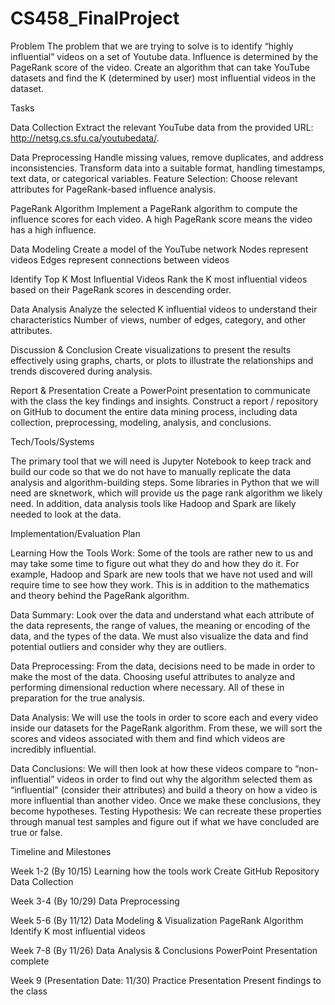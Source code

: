 # CS458_FinalProject

Problem
The problem that we are trying to solve is to identify “highly influential” videos on a set of Youtube data. Influence is determined by the PageRank score of the video. Create an algorithm that can take YouTube datasets and find the K (determined by user) most influential videos in the dataset.

Tasks

Data Collection
Extract the relevant YouTube data from the provided URL: http://netsg.cs.sfu.ca/youtubedata/.

Data Preprocessing
Handle missing values, remove duplicates, and address inconsistencies.
Transform data into a suitable format, handling timestamps, text data, or categorical variables.
Feature Selection: Choose relevant attributes for PageRank-based influence analysis.

PageRank Algorithm
Implement a PageRank algorithm to compute the influence scores for each video.
A high PageRank score means the video has a high influence.

Data Modeling
Create a model of the YouTube network
Nodes represent videos
Edges represent connections between videos

Identify Top K Most Influential Videos
Rank the K most influential videos based on their PageRank scores in descending order.

Data Analysis
Analyze the selected K influential videos to understand their characteristics 
Number of views, number of edges, category, and other attributes.

Discussion & Conclusion
Create visualizations to present the results effectively using graphs, charts, or plots to illustrate the relationships and trends discovered during analysis.

Report & Presentation
Create a PowerPoint presentation to communicate with the class the key findings and insights.
Construct a report / repository on GitHub to document the entire data mining process, including data collection, preprocessing, modeling, analysis, and conclusions.


Tech/Tools/Systems

The primary tool that we will need is Jupyter Notebook to keep track and build our code so that we do not have to manually replicate the data analysis and algorithm-building steps. Some libraries in Python that we will need are sknetwork, which will provide us the page rank algorithm we likely need. In addition, data analysis tools like Hadoop and Spark are likely needed to look at the data.


Implementation/Evaluation Plan

Learning How the Tools Work: Some of the tools are rather new to us and may take some time to figure out what they do and how they do it. For example, Hadoop and
Spark are new tools that we have not used and will require time to see how they work. This is in addition to the mathematics and theory behind the PageRank algorithm.

Data Summary: Look over the data and understand what each attribute of the data represents, the range of values, the meaning or encoding of the data, and the types of the data. We must also visualize the data and find potential outliers and consider why they are outliers.

Data Preprocessing: From the data, decisions need to be made in order to make the most of the data. Choosing useful attributes to analyze and performing dimensional reduction where necessary. All of these in preparation for the true analysis.

Data Analysis: We will use the tools in order to score each and every video inside our datasets for the PageRank algorithm. From these, we will sort the scores and videos associated with them and find which videos are incredibly influential. 

Data Conclusions: We will then look at how these videos compare to “non-influential” videos in order to find out why the algorithm selected them as “influential” (consider their attributes) and build a theory on how a video is more influential than another video. Once we make these conclusions, they become hypotheses. Testing Hypothesis: We can recreate these properties through manual test samples and figure out if what we have concluded are true or false.


Timeline and Milestones

Week 1-2 (By 10/15)
Learning how the tools work
Create GitHub Repository
Data Collection

Week 3-4 (By 10/29)
Data Preprocessing

Week 5-6 (By 11/12)
Data Modeling & Visualization
PageRank Algorithm
Identify K most influential videos

Week 7-8 (By 11/26)
Data Analysis & Conclusions
PowerPoint Presentation complete

Week 9 (Presentation Date: 11/30)
Practice Presentation
Present findings to the class
